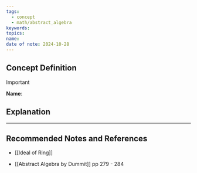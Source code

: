 ```yaml
---
tags:
  - concept
  - math/abstract_algebra
keywords: 
topics: 
name: 
date of note: 2024-10-28
---
```


## Concept Definition

>[!important]
>**Name**: 



## Explanation





-----------
##  Recommended Notes and References


- [[Ideal of Ring]]

- [[Abstract Algebra by Dummit]] pp 279 - 284